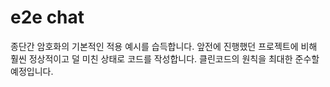 # e2e chat

종단간 암호화의 기본적인 적용 예시를 습득합니다. 앞전에 진행했던 프로젝트에 비해 훨씬 정상적이고 덜 미친 상태로 코드를 작성합니다. 클린코드의 원칙을 최대한 준수할 예정입니다. 